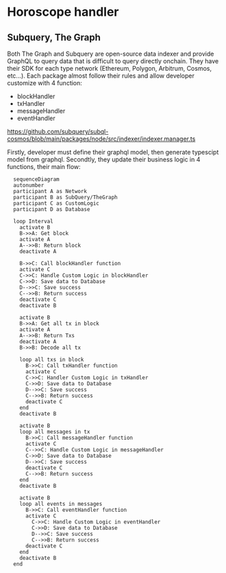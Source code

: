 # Horoscope handler

## Subquery, The Graph

Both The Graph and Subquery are open-source data indexer and provide GraphQL to query data that is difficult to query directly onchain. They have their SDK for each type network (Ethereum, Polygon, Arbitrum, Cosmos, etc...). Each package almost follow their rules and allow developer customize with 4 function:

- blockHandler
- txHandler
- messageHandler
- eventHandler

https://github.com/subquery/subql-cosmos/blob/main/packages/node/src/indexer/indexer.manager.ts

Firstly, developer must define their graphql model, then generate typescipt model from graphql. Secondtly, they update their business logic in 4 functions, their main flow:

```mermaid
  sequenceDiagram
  autonumber
  participant A as Network
  participant B as SubQuery/TheGraph
  participant C as CustomLogic
  participant D as Database

  loop Interval
    activate B
    B->>A: Get block
    activate A
    A-->>B: Return block
    deactivate A

    B->>C: Call blockHandler function
    activate C
    C->>C: Handle Custom Logic in blockHandler
    C->>D: Save data to Database
    D-->>C: Save success
    C-->>B: Return success
    deactivate C
    deactivate B

    activate B
    B->>A: Get all tx in block
    activate A
    A-->>B: Return Txs
    deactivate A
    B->>B: Decode all tx

    loop all txs in block
      B->>C: Call txHandler function
      activate C
      C->>C: Handler Custom Logic in txHandler
      C->>D: Save data to Database
      D-->>C: Save success
      C-->>B: Return success
      deactivate C
    end
    deactivate B

    activate B
    loop all messages in tx
      B->>C: Call messageHandler function
      activate C
      C-->>C: Handle Custom Logic in messageHandler
      C->>D: Save data to Database
      D-->>C: Save success
      deactivate C
      C-->>B: Return success
    end
    deactivate B

    activate B
    loop all events in messages
      B->>C: Call eventHandler function
      activate C
        C->>C: Handle Custom Logic in eventHandler
        C->>D: Save data to Database
        D-->>C: Save success
        C-->>B: Return success
      deactivate C
    end
    deactivate B
  end
```

